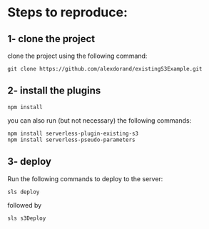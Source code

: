 # Steps to reproduce:
## 1- clone the project
clone the project using the following command:
```commandLine
git clone https://github.com/alexdorand/existingS3Example.git
```

## 2- install the plugins
```commandLine
npm install
```

you can also run (but not necessary) the following commands:
```commandLine
npm install serverless-plugin-existing-s3
npm install serverless-pseudo-parameters
```


## 3- deploy

Run the following commands to deploy to the server:

```commandLine
sls deploy
```

followed by

```commandLine
sls s3Deploy
```